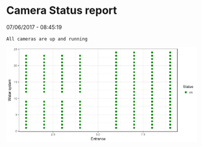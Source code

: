 Camera Status report
================
07/06/2017 - 08:45:19

    All cameras are up and running

![](camreport_files/figure-markdown_github/unnamed-chunk-2-1.png)
